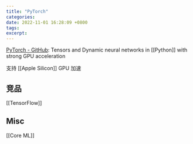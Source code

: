 ```yaml
---
title: "PyTorch"
categories: 
date: 2022-11-01 16:28:09 +0800
tags: 
excerpt: 
---
```




[PyTorch - GitHub](https://github.com/pytorch/pytorch): Tensors and Dynamic neural networks in [[Python]] with strong GPU acceleration




支持 [[Apple Silicon]] GPU 加速


## 竞品

[[TensorFlow]]



## Misc

[[Core ML]]

